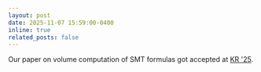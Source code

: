 ```yaml
---
layout: post
date: 2025-11-07 15:59:00-0400
inline: true
related_posts: false
---
```


Our paper on volume computation of SMT formulas  got accepted at [KR '25](https://kr.org/KR2025/).
